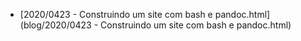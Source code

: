 - [2020/0423 - Construindo um site com bash e pandoc.html](blog/2020/0423 - Construindo um site com bash e pandoc.html)
